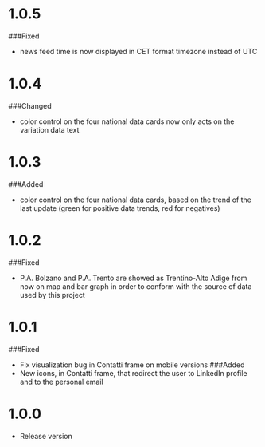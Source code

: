 # 1.0.5
###Fixed
* news feed time is now displayed in CET format timezone instead of UTC

# 1.0.4
###Changed
* color control on the four national data cards now only acts on the variation data text

# 1.0.3
###Added
* color control on the four national data cards, based on the trend of the last update (green for positive data trends,
red for negatives)

# 1.0.2
###Fixed
* P.A. Bolzano and P.A. Trento are showed as Trentino-Alto Adige from now on map and bar graph in order to conform with 
the source of data used by this project 

# 1.0.1
###Fixed
* Fix visualization bug in Contatti frame on mobile versions
###Added
* New icons, in Contatti frame, that redirect the user to LinkedIn profile and to the personal email

# 1.0.0
* Release version
